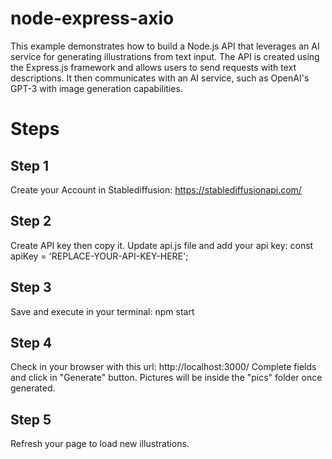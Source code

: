 # node-express-axio
This example demonstrates how to build a Node.js API that leverages an AI service for generating illustrations from text input. The API is created using the Express.js framework and allows users to send requests with text descriptions. It then communicates with an AI service, such as OpenAI's GPT-3 with image generation capabilities.

# Steps

## Step 1
Create your Account in Stablediffusion: https://stablediffusionapi.com/

## Step 2
Create API key then copy it. Update api.js file and add your api key:
    const apiKey = 'REPLACE-YOUR-API-KEY-HERE';

## Step 3
Save and execute in your terminal:
    npm start

## Step 4 
Check in your browser with this url: http://localhost:3000/
    Complete fields and click in "Generate" button. Pictures will be inside the "pics" folder once generated.

## Step 5
Refresh your page to load new illustrations.

